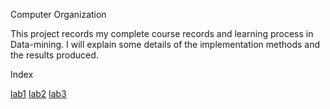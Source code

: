 Computer Organization

This project records my complete course records and learning process in Data-mining. I will explain some details of the implementation methods and the results produced.

Index

[lab1](https://github.com/williron3960/Data_mining/tree/master/src/lab1)
[lab2](https://github.com/williron3960/Data_mining/tree/master/src/lab2)
[lab3](https://github.com/williron3960/Data_mining/tree/master/src/lab3)
